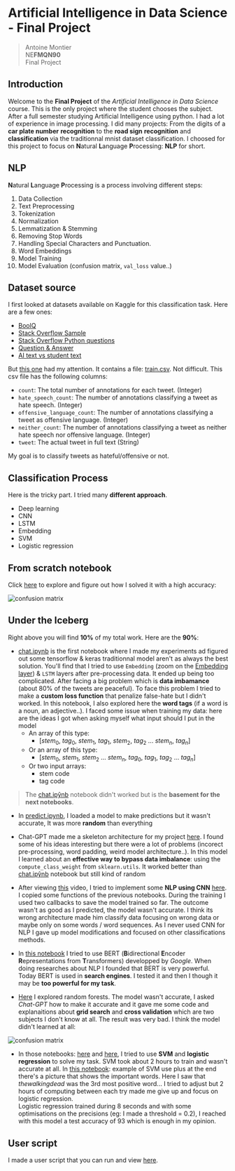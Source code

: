 # Artificial Intelligence in Data Science - Final Project

> Antoine Montier<br>
> NE**FMQN90**<br>
> Final Project

## Introduction

Welcome to the **Final Project** of the *Artificial Intelligence in Data Science* course. This is the only project where the student chooses the subject. After a full semester studying Artificial Intelligence using python. I had a lot of experience in image processing. I did many projects: From the digits of a **car plate number** **recognition** to the **road sign** **recognition** and **classification** via the traditionnal mnist dataset classification. I choosed for this project to focus on **N**atural **L**anguage **P**rocessing: **NLP** for short.

## NLP

**N**atural **L**anguage **P**rocessing is a process involving different steps:

1. Data Collection
2. Text Preprocessing
3. Tokenization
4. Normalization
5. Lemmatization & Stemming
6. Removing Stop Words
7. Handling Special Characters and Punctuation.
8. Word Embeddings
9. Model Training
10. Model Evaluation (confusion matrix, `val_loss` value..)

## Dataset source

I first looked at datasets available on Kaggle for this classification task. Here are a few ones:

- [BoolQ](https://www.kaggle.com/datasets/thedevastator/boolq-dataset-consistent-data-fields)
- [Stack Overflow Sample](https://www.kaggle.com/datasets/stackoverflow/stacksample)
- [Stack Overflow Python questions](https://www.kaggle.com/datasets/stackoverflow/pythonquestions/data)
- [Question & Answer](https://www.kaggle.com/datasets/rtatman/questionanswer-dataset)
- [AI text vs student text](https://www.kaggle.com/datasets/prajwaldongre/llm-detect-ai-generated-vs-student-generated-text)

But [this one](https://www.kaggle.com/datasets/thedevastator/hate-speech-and-offensive-language-detection) had my attention.
It contains a file: [train.csv](./archive/train.csv). Not difficult. This csv file has the following columns:

- `count`: The total number of annotations for each tweet. (Integer)
- `hate_speech_count`: The number of annotations classifying a tweet as hate speech. (Integer)
- `offensive_language_count`: The number of annotations classifying a tweet as offensive language. (Integer)
- `neither_count`: The number of annotations classifying a tweet as neither hate speech nor offensive language. (Integer)
- `tweet`: The actual tweet in full text (String)

My goal is to classify tweets as hateful/offensive or not.

## Classification Process

Here is the tricky part. I tried many **different approach**.

- Deep learning
- CNN
- LSTM
- Embedding
- SVM
- Logistic regression

## From scratch notebook

Click [here](./nlp_from_scratch.ipynb) to explore and figure out how I solved it with a high accuracy:

![confusion matrix](./output.png)

## Under the Iceberg

Right above you will find **10%** of my total work. Here are the **90%**:

- [chat.ipynb](./chat.ipynb) is the first notebook where I made my experiments ad figured out some tensorflow & keras traditionnal model aren't as always the best solution. You'll find that I tried to use `Embedding` (zoom on the [Embedding layer](./emb.md)) & `LSTM` layers after pre-processing data. It ended up being too complicated. After facing a big problem which is **data imbamance** (about 80% of the tweets are peaceful). To face this problem I tried to make a **custom loss function** that penalize false-hate but I didn't worked. In this notebook, I also explored here the **word tags** (if a word is a noun, an adjective..). I faced some issue when training my data: here are the ideas I got when asking myself what input should I put in the model
  - An array of this type:
    - [$stem_0$, $tag_0$, $stem_1$, $tag_1$, $stem_2$, $tag_2$ ... $stem_n$, $tag_n$]
  - Or an array of this type: 
    - [$stem_0$, $stem_1$, $stem_2$ ... $stem_n$, $tag_0$, $tag_1$, $tag_2$ ... $tag_n$]
  - Or two input arrays:
    - stem code
    - tag code

> The [chat.ipŷnb](./chat.ipynb) notebook didn't worked but is the **basement for the next notebooks**.

- In [predict.ipynb](./predict.ipynb), I loaded a model to make predictions but it wasn't accurate, It was more **random** than everything

- Chat-GPT made me a skeleton architecture for my project [here](./test.ipynb). I found some of his ideas interesting but there were a lot of problems (incorect pre-processing, word padding, weird model architecture..). In this model I learned about an **effective way to bypass data imbalance**: using the `compute_class_weight` from `sklearn.utils`. It worked better than [chat.ipŷnb](./chat.ipynb) notebook but still kind of random

- After viewing [this](https://www.youtube.com/watch?v=MsL79ZIqWpg) video, I tried to implement some **NLP using CNN** [here](./text-CNN.ipynb). I copied some functions of the previous notebooks. During the training I used two callbacks to save the model trained so far. The outcome wasn't as good as I predicted, the model wasn't accurate. I think its wrong architecture made him classify data focusing on wrong data or maybe only on some words / word sequences. As I never used CNN for NLP I gave up model modifications and focused on other classifications methods.

- In [this notebook](./bert.ipynb) I tried to use BERT (**B**idirectional **E**ncoder **R**epresentations from **T**ransformers) developped by *Google*. When doing researches about NLP I founded that BERT is very powerful. Today BERT is used in **search engines**. I tested it and then I though it may be **too powerful for my task**.

- [Here](./nlp_grid_search.ipynb) I explored random forests. The model wasn't accurate, I asked *Chat-GPT* how to make it accurate and it gave me some code and explanaitions about **grid search** and **cross validation** which are two subjects I don't know at all. The result was very bad. I think the model didn't learned at all:

![confusion matrix](./output-2.png)

- In those notebooks: [here](./nlp_from_scratch_2cat.ipynb) and [here](./nlp_from_scratch_3cat.ipynb), I tried to use **SVM** and **logistic regression** to solve my task. SVM took about 2 hours to train and wasn't accurate at all. In [this notebook](./nlp_word_influence.ipynb): example of SVM use plus at the end there's a picture that shows the important words. Here I saw that *thewalkingdead* was the 3rd most positive word... I tried to adjust but 2 hours of computing between each try made me give up and focus on logistic regression. <br> Logistic regression trained during 8 seconds and with some optimisations on the precisions (eg: I made a threshold = $0.2$), I reached with this model a test accuracy of $93 %$ which is enough in my opinion.

## User script

I made a user script that you can run and view [here](./nlp_from_scratch.py).